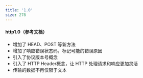 ```yaml
---
title: '1.0'
size: 278
---
```

#### http1.0（参考文档）

- 增加了 HEAD、POST 等新方法
- 增加了响应错误状态码，标记可能的错误原因
- 引入了协议版本号概念
- 引入了 HTTP Header概念，让 HTTP 处理请求和响应更加灵活
- 传输的数据不再仅限于文本

